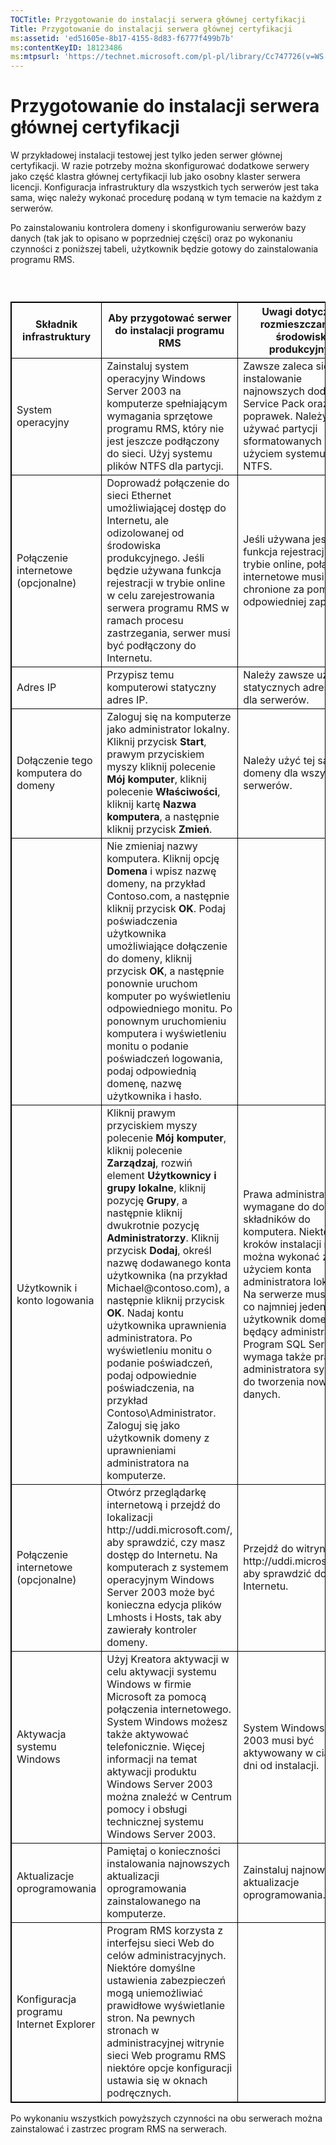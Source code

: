 ```yaml
---
TOCTitle: Przygotowanie do instalacji serwera głównej certyfikacji
Title: Przygotowanie do instalacji serwera głównej certyfikacji
ms:assetid: 'ed51605e-8b17-4155-8d83-f6777f499b7b'
ms:contentKeyID: 18123486
ms:mtpsurl: 'https://technet.microsoft.com/pl-pl/library/Cc747726(v=WS.10)'
---
```


Przygotowanie do instalacji serwera głównej certyfikacji
========================================================

W przykładowej instalacji testowej jest tylko jeden serwer głównej certyfikacji. W razie potrzeby można skonfigurować dodatkowe serwery jako część klastra głównej certyfikacji lub jako osobny klaster serwera licencji. Konfiguracja infrastruktury dla wszystkich tych serwerów jest taka sama, więc należy wykonać procedurę podaną w tym temacie na każdym z serwerów.

Po zainstalowaniu kontrolera domeny i skonfigurowaniu serwerów bazy danych (tak jak to opisano w poprzedniej części) oraz po wykonaniu czynności z poniższej tabeli, użytkownik będzie gotowy do zainstalowania programu RMS.

###  

 
<table style="border:1px solid black;">
<colgroup>
<col width="33%" />
<col width="33%" />
<col width="33%" />
</colgroup>
<thead>
<tr class="header">
<th style="border:1px solid black;" >Składnik infrastruktury</th>
<th style="border:1px solid black;" >Aby przygotować serwer do instalacji programu RMS</th>
<th style="border:1px solid black;" >Uwagi dotyczące rozmieszczania w środowisku produkcyjnym</th>
</tr>
</thead>
<tbody>
<tr class="odd">
<td style="border:1px solid black;">System operacyjny</td>
<td style="border:1px solid black;">Zainstaluj system operacyjny Windows Server 2003 na komputerze spełniającym wymagania sprzętowe programu RMS, który nie jest jeszcze podłączony do sieci. Użyj systemu plików NTFS dla partycji.</td>
<td style="border:1px solid black;">Zawsze zaleca się instalowanie najnowszych dodatków Service Pack oraz poprawek. Należy używać partycji sformatowanych z użyciem systemu plików NTFS.</td>
</tr>
<tr class="even">
<td style="border:1px solid black;">Połączenie internetowe
(opcjonalne)</td>
<td style="border:1px solid black;">Doprowadź połączenie do sieci Ethernet umożliwiającej dostęp do Internetu, ale odizolowanej od środowiska produkcyjnego. Jeśli będzie używana funkcja rejestracji w trybie online w celu zarejestrowania serwera programu RMS w ramach procesu zastrzegania, serwer musi być podłączony do Internetu.</td>
<td style="border:1px solid black;">Jeśli używana jest funkcja rejestracji w trybie online, połączenie internetowe musi być chronione za pomocą odpowiedniej zapory.</td>
</tr>
<tr class="odd">
<td style="border:1px solid black;">Adres IP</td>
<td style="border:1px solid black;">Przypisz temu komputerowi statyczny adres IP.</td>
<td style="border:1px solid black;">Należy zawsze używać statycznych adresów IP dla serwerów.</td>
</tr>
<tr class="even">
<td style="border:1px solid black;">Dołączenie tego komputera do domeny</td>
<td style="border:1px solid black;">Zaloguj się na komputerze jako administrator lokalny. Kliknij przycisk <strong>Start</strong>, prawym przyciskiem myszy kliknij polecenie <strong>Mój komputer</strong>, kliknij polecenie <strong>Właściwości</strong>, kliknij kartę <strong>Nazwa komputera</strong>, a następnie kliknij przycisk <strong>Zmień</strong>.</td>
<td style="border:1px solid black;">Należy użyć tej samej domeny dla wszystkich serwerów.</td>
</tr>
<tr class="odd">
<td style="border:1px solid black;"> </td>
<td style="border:1px solid black;">Nie zmieniaj nazwy komputera. Kliknij opcję <strong>Domena</strong> i wpisz nazwę domeny, na przykład Contoso.com, a następnie kliknij przycisk <strong>OK</strong>. Podaj poświadczenia użytkownika umożliwiające dołączenie do domeny, kliknij przycisk <strong>OK</strong>, a następnie ponownie uruchom komputer po wyświetleniu odpowiedniego monitu. Po ponownym uruchomieniu komputera i wyświetleniu monitu o podanie poświadczeń logowania, podaj odpowiednią domenę, nazwę użytkownika i hasło.</td>
<td style="border:1px solid black;"> </td>
</tr>
<tr class="even">
<td style="border:1px solid black;">Użytkownik i konto logowania</td>
<td style="border:1px solid black;">Kliknij prawym przyciskiem myszy polecenie <strong>Mój komputer</strong>, kliknij polecenie <strong>Zarządzaj</strong>, rozwiń element <strong>Użytkownicy i grupy lokalne</strong>, kliknij pozycję <strong>Grupy</strong>, a następnie kliknij dwukrotnie pozycję <strong>Administratorzy</strong>.
Kliknij przycisk <strong>Dodaj</strong>, określ nazwę dodawanego konta użytkownika (na przykład Michael@contoso.com), a następnie kliknij przycisk <strong>OK</strong>. Nadaj kontu użytkownika uprawnienia administratora. Po wyświetleniu monitu o podanie poświadczeń, podaj odpowiednie poświadczenia, na przykład Contoso\Administrator.
Zaloguj się jako użytkownik domeny z uprawnieniami administratora na komputerze.</td>
<td style="border:1px solid black;">Prawa administratora są wymagane do dodawania składników do komputera. Niektórych kroków instalacji nie można wykonać z użyciem konta administratora lokalnego. Na serwerze musi istnieć co najmniej jeden użytkownik domeny będący administratorem. Program SQL Server wymaga także praw administratora systemu do tworzenia nowych baz danych.</td>
</tr>
<tr class="odd">
<td style="border:1px solid black;">Połączenie internetowe
(opcjonalne)</td>
<td style="border:1px solid black;">Otwórz przeglądarkę internetową i przejdź do lokalizacji http://uddi.microsoft.com/, aby sprawdzić, czy masz dostęp do Internetu. Na komputerach z systemem operacyjnym Windows Server 2003 może być konieczna edycja plików Lmhosts i Hosts, tak aby zawierały kontroler domeny.</td>
<td style="border:1px solid black;">Przejdź do witryny http://uddi.microsoft.com, aby sprawdzić dostęp do Internetu.</td>
</tr>
<tr class="even">
<td style="border:1px solid black;">Aktywacja systemu Windows</td>
<td style="border:1px solid black;">Użyj Kreatora aktywacji w celu aktywacji systemu Windows w firmie Microsoft za pomocą połączenia internetowego. System Windows możesz także aktywować telefonicznie. Więcej informacji na temat aktywacji produktu Windows Server 2003 można znaleźć w Centrum pomocy i obsługi technicznej systemu Windows Server 2003.</td>
<td style="border:1px solid black;">System Windows Server 2003 musi być aktywowany w ciągu 14 dni od instalacji.</td>
</tr>
<tr class="odd">
<td style="border:1px solid black;">Aktualizacje oprogramowania</td>
<td style="border:1px solid black;">Pamiętaj o konieczności instalowania najnowszych aktualizacji oprogramowania zainstalowanego na komputerze.</td>
<td style="border:1px solid black;">Zainstaluj najnowsze aktualizacje oprogramowania.</td>
</tr>
<tr class="even">
<td style="border:1px solid black;">Konfiguracja programu Internet Explorer</td>
<td style="border:1px solid black;">Program RMS korzysta z interfejsu sieci Web do celów administracyjnych. Niektóre domyślne ustawienia zabezpieczeń mogą uniemożliwiać prawidłowe wyświetlanie stron. Na pewnych stronach w administracyjnej witrynie sieci Web programu RMS niektóre opcje konfiguracji ustawia się w oknach podręcznych.</td>
<td style="border:1px solid black;"> </td>
</tr>
</tbody>
</table>
  
Po wykonaniu wszystkich powyższych czynności na obu serwerach można zainstalować i zastrzec program RMS na serwerach.
